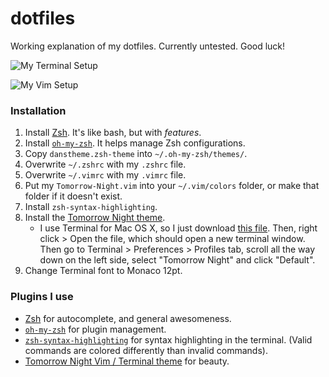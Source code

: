 # dotfiles

Working explanation of my dotfiles.  Currently untested. Good luck!  

![My Terminal Setup](http://static.schlosser.io/ss/dotfiles/terminal.png)

![My Vim Setup](http://static.schlosser.io/ss/dotfiles/vim.png)

### Installation

1. Install [Zsh](http://www.zsh.org/). It's like bash, but with *features*.
2. Install [`oh-my-zsh`](https://github.com/robbyrussell/oh-my-zsh). It helps manage Zsh configurations.
3. Copy `danstheme.zsh-theme` into `~/.oh-my-zsh/themes/`.
4. Overwrite `~/.zshrc` with my `.zshrc` file.
5. Overwrite `~/.vimrc` with my `.vimrc` file.
6. Put my `Tomorrow-Night.vim` into your `~/.vim/colors` folder, or make that folder if it doesn't exist.
7. Install `zsh-syntax-highlighting`.
8. Install the [Tomorrow Night theme](https://github.com/chriskempson/tomorrow-theme).  
    - I use Terminal for Mac OS X, so I just download [this file](https://raw.githubusercontent.com/chriskempson/tomorrow-theme/master/OS%20X%20Terminal/Tomorrow%20Night.terminal).  Then, right click > Open the file, which should open a new terminal window.  Then go to Terminal > Preferences > Profiles tab, scroll all the way down on the left side, select "Tomorrow Night" and click "Default".
9. Change Terminal font to Monaco 12pt.  

### Plugins I use

- [Zsh](http://www.zsh.org/) for autocomplete, and general awesomeness.
- [`oh-my-zsh`](https://github.com/robbyrussell/oh-my-zsh) for plugin management.
- [`zsh-syntax-highlighting`](https://github.com/zsh-users/zsh-syntax-highlighting) for syntax highlighting in the terminal. (Valid commands are colored differently than invalid commands).
- [Tomorrow Night Vim / Terminal theme](https://github.com/chriskempson/tomorrow-theme) for beauty.
